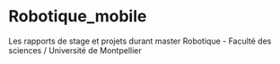 # Robotique_mobile
Les rapports de stage et projets durant master Robotique - Faculté des sciences / Université de Montpellier
